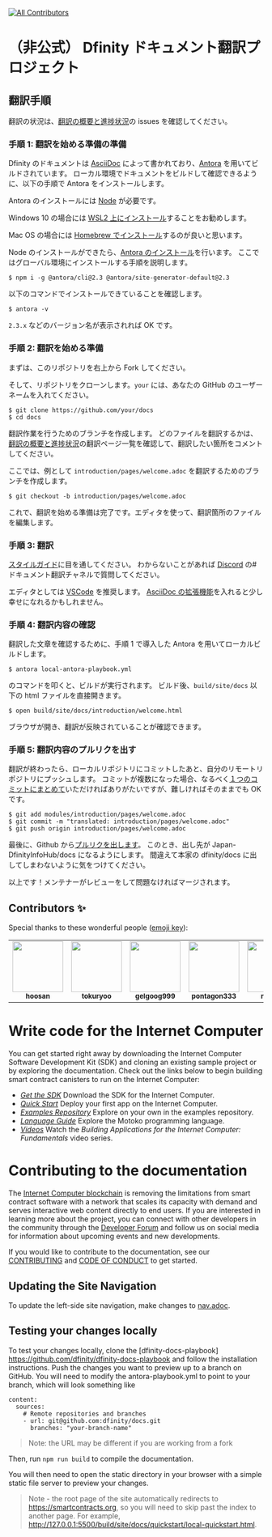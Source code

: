 <!-- ALL-CONTRIBUTORS-BADGE:START - Do not remove or modify this section -->
[![All Contributors](https://img.shields.io/badge/all_contributors-6-orange.svg?style=flat-square)](#contributors)
<!-- ALL-CONTRIBUTORS-BADGE:END -->

# （非公式） Dfinity ドキュメント翻訳プロジェクト

## 翻訳手順

翻訳の状況は、[翻訳の概要と進捗状況](https://github.com/Japan-DfinityInfoHub/docs/issues/17)の issues を確認してください。

### 手順 1: 翻訳を始める準備の準備

Dfinity のドキュメントは [AsciiDoc](https://azure.microsoft.com/ja-jp/products/visual-studio-code/) によって書かれており、[Antora](https://antora.org/) を用いてビルドされています。
ローカル環境でドキュメントをビルドして確認できるように、以下の手順で Antora をインストールします。

Antora のインストールには [Node](https://nodejs.org/ja/) が必要です。

Windows 10 の場合には [WSL2 上にインストール](https://docs.microsoft.com/ja-jp/windows/dev-environment/javascript/nodejs-on-wsl)することをお勧めします。

Mac OS の場合には [Homebrew でインストール](https://blog.proglus.jp/2004/)するのが良いと思います。

Node のインストールができたら、[Antora のインストール](https://docs.antora.org/antora/2.3/install/install-antora/)を行います。
ここではグローバル環境にインストールする手順を説明します。

```
$ npm i -g @antora/cli@2.3 @antora/site-generator-default@2.3
```

以下のコマンドでインストールできていることを確認します。

```
$ antora -v
```

`2.3.x` などのバージョン名が表示されれば OK です。

### 手順 2: 翻訳を始める準備

まずは、このリポジトリを右上から Fork してください。

そして、リポジトリをクローンします。`your` には、あなたの GitHub のユーザーネームを入れてください。

```
$ git clone https://github.com/your/docs
$ cd docs
```

翻訳作業を行うためのブランチを作成します。
どのファイルを翻訳するかは、[翻訳の概要と進捗状況](https://github.com/Japan-DfinityInfoHub/docs/issues/17)の翻訳ページ一覧を確認して、翻訳したい箇所をコメントしてください。

ここでは、例として `introduction/pages/welcome.adoc` を翻訳するためのブランチを作成します。

```
$ git checkout -b introduction/pages/welcome.adoc
```

これで、翻訳を始める準備は完了です。エディタを使って、翻訳箇所のファイルを編集します。

### 手順 3: 翻訳

[スタイルガイド](https://github.com/Japan-DfinityInfoHub/docs/blob/main/styleguide.md)に目を通してください。
わからないことがあれば [Discord](https://discord.gg/ewAxzfTURX) の#ドキュメント翻訳チャネルで質問してください。

エディタとしては [VSCode](https://azure.microsoft.com/ja-jp/products/visual-studio-code/) を推奨します。
[AsciiDoc の拡張機能](https://marketplace.visualstudio.com/items?itemName=asciidoctor.asciidoctor-vscode)を入れると少し幸せになれるかもしれません。

### 手順 4: 翻訳内容の確認

翻訳した文章を確認するために、手順 1 で導入した Antora を用いてローカルビルドします。

```
$ antora local-antora-playbook.yml
```

のコマンドを叩くと、ビルドが実行されます。
ビルド後、`build/site/docs` 以下の html ファイルを直接開きます。

```
$ open build/site/docs/introduction/welcome.html
```

ブラウザが開き、翻訳が反映されていることが確認できます。

### 手順 5: 翻訳内容のプルリクを出す

翻訳が終わったら、ローカルリポジトリにコミットしたあと、自分のリモートリポジトリにプッシュします。
コミットが複数になった場合、なるべく[１つのコミットにまとめて](https://dev.classmethod.jp/articles/git-rebase-fixup/)いただければありがたいですが、難しければそのままでも OK です。

```
$ git add modules/introduction/pages/welcome.adoc
$ git commit -m "translated: introduction/pages/welcome.adoc"
$ git push origin introduction/pages/welcome.adoc
```

最後に、Github から[プルリクを出します](https://qiita.com/samurai_runner/items/7442521bce2d6ac9330b)。
このとき、出し先が Japan-DfinityInfoHub/docs になるようにします。
間違えて本家の dfinity/docs に出してしまわないように気をつけてください。

以上です！メンテナーがレビューをして問題なければマージされます。

## Contributors ✨

Special thanks to these wonderful people ([emoji key](https://allcontributors.org/docs/en/emoji-key)):

<!-- ALL-CONTRIBUTORS-LIST:START - Do not remove or modify this section -->
<!-- prettier-ignore-start -->
<!-- markdownlint-disable -->
<table>
  <tr>
    <td align="center"><a href="https://github.com/hoosan"><img src="https://avatars.githubusercontent.com/u/40290137?v=4" width="100px;" alt=""/><br /><sub><b>hoosan</b></sub></a></td>
    <td align="center"><a href="https://github.com/tokuryoo"><img src="https://avatars.githubusercontent.com/u/92770268?v=4" width="100px;" alt=""/><br /><sub><b>tokuryoo</b></sub></a></td>
    <td align="center"><a href="https://github.com/gelgoog999"><img src="https://avatars.githubusercontent.com/u/84751541?v=4" width="100px;" alt=""/><br /><sub><b>gelgoog999</b></sub></a></td>
    <td align="center"><a href="https://github.com/pontagon333"><img src="https://avatars.githubusercontent.com/u/87188356?v=4" width="100px;" alt=""/><br /><sub><b>pontagon333</b></sub></a></td>
    <td align="center"><a href="https://github.com/numtet"><img src="https://avatars.githubusercontent.com/u/11040952?v=4" width="100px;" alt=""/><br /><sub><b>numtet</b></sub></a></td>
    <td align="center"><a href="https://github.com/hokosugi"><img src="https://avatars.githubusercontent.com/u/38212038?v=4" width="100px;" alt=""/><br /><sub><b>hokosugi</b></sub></a></td>
  </tr>
</table>

<!-- markdownlint-restore -->
<!-- prettier-ignore-end -->

<!-- ALL-CONTRIBUTORS-LIST:END -->

# Write code for the Internet Computer

You can get started right away by downloading the Internet Computer Software Development Kit (SDK) and cloning an existing sample project or by exploring the documentation. Check out the links below to begin building smart contract canisters to run on the Internet Computer:

- [_Get the SDK_](https://sdk.dfinity.org/docs/download.html) Download the SDK for the Internet Computer.
- [_Quick Start_](https://sdk.dfinity.org/docs/quickstart/quickstart-intro.html) Deploy your first app on the Internet Computer.
- [_Examples Repository_](https://github.com/dfinity/examples) Explore on your own in the examples repository.
- [_Language Guide_](https://sdk.dfinity.org/docs/language-guide/motoko.html) Explore the Motoko programming language.
- [_Videos_](https://sdk.dfinity.org/docs/videos-tutorials.html) Watch the _Building Applications for the Internet Computer: Fundamentals_ video series.

# Contributing to the documentation

The [Internet Computer blockchain](https://dfinity.org/developers) is removing the limitations from smart contract software with a network that scales its capacity with demand and serves interactive web content directly to end users.
If you are interested in learning more about the project, you can connect with other developers in the community through the [Developer Forum](https://forum.dfinity.org/) and follow us on social media for information about upcoming events and new developments.

If you would like to contribute to the documentation, see our [CONTRIBUTING](.github/CONTRIBUTING.md) and [CODE OF CONDUCT](.github/CODE_OF_CONDUCT.md) to get started.

## Updating the Site Navigation

To update the left-side site navigation, make changes to [nav.adoc](modules/ROOT/nav.adoc).

## Testing your changes locally

To test your changes locally, clone the [dfinity-docs-playbook] https://github.com/dfinity/dfinity-docs-playbook and follow the installation instructions. Push the changes you want to preview up to a branch on GitHub. You will need to modify the 
antora-playbook.yml to point to your branch, which will look something like

```
content:
  sources:
    # Remote repositories and branches
    - url: git@github.com:dfinity/docs.git
      branches: "your-branch-name"
```

> Note: the URL may be different if you are working from a fork

Then, run `npm run build` to compile the documentation.

You will then need to open the static directory in your browser with a simple static file server to preview your changes. 

> Note - the root page of the site automatically redirects to https://smartcontracts.org, so you will need to skip past the index to another page. For example, http://127.0.0.1:5500/build/site/docs/quickstart/local-quickstart.html.
